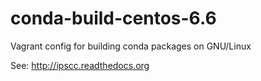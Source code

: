 # conda-build-centos-6.6

Vagrant config for building conda packages on GNU/Linux

See: http://ipscc.readthedocs.org
